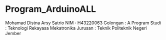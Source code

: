 # Program_ArduinoALL
Mohamad Distna Arsy Satrio
NIM : H43220063 
Golongan : A 
Program Studi : Teknologi Rekayasa Mekatronika
Jurusan : Teknik 
Politeknik Negeri Jember 
 
